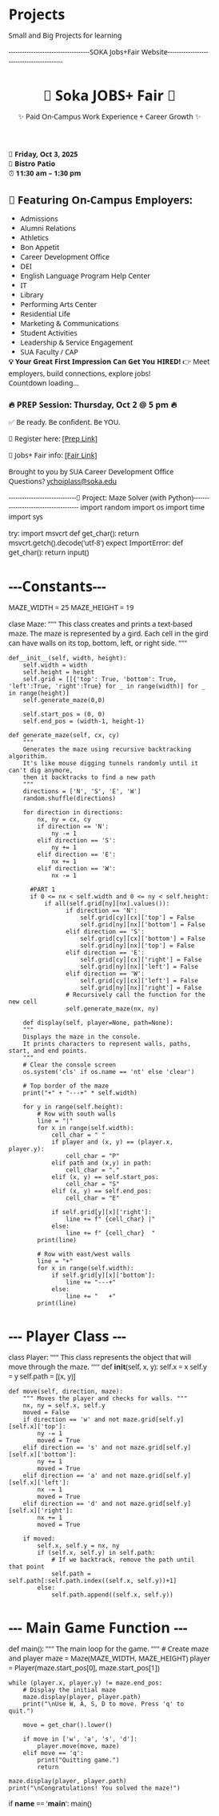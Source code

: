 # Projects
Small and Big Projects for learning

------------------------------------SOKA Jobs+Fair Website------------------------------------------ 
<!DOCTYPE html>
<html lang="en">
<head>
  <meta charset="UTF-8" />
  <meta name="viewport" content="width=device-width, initial-scale=1.0" />
  <title>Soka JOBS+ Fair</title>
<style>
/*General Rest */
  * {
    margin: 0;
    padding: 0;
    box-sizing: border-box;
    font-family: 'Segoe UI', Tahoma, Geneva, Verdana, sans-serif;
  }
  
  body {
    background: linear-gradient(135deg, #004aad, #00bfff);
    color: #fff;
    line-height: 1.6;
    overflow-x: hidden;
  }
  
  header {
    text-align: center;
    padding: 2rem;
    background: #003580; 
    box-shadow: 0 4px 10px rgba(0,0,0,0.3)
  }
  
  header h1{
      font-size: 2.8rem;
      color: #ffdd00;
      text-transform: uppercase;
      letter-spacing: 3px;
      animation: glow 2s infinite alternate;
  }
  
  @keyframes glow {
      from { text-shadow: 0 0 5px #fff, 0 0 10px #ffdd00; }
      to { text-shadow: 0 0 20px #fff, 0 0 30px #ffdd00; }
  }
  
  header p {
      margin-top: 0.5rem;
      font-size: 1.2rem;
  }
  
  .event-info {
      display: flex; 
      justify-content: space-around;
      padding: 2rem 1rem;
      backgroud: #0057b7;
      flex-wrap: warp;
  }
  .event-info {
      margin: 1rem;
      font-size: 1.2rem;
  }
  
  .employers {
      padding: 2rem;
      background: #ffff:
      color: #333;
      text-align: center;
  }
  
  .employers h2 {
      font-size: 2rem;
      margin-bottom: 1.5rem;
      color: #004aad;
  }
  
  employers ul {
      list-style: none;
      display: grid;
      grid-template-columns: repeat(auto-fit, minmax(200px, 1fr));
      gap: 1rem;
  }
  
  employers li {
      background: #f5f5f5; 
      padding: 1rem;
      border-radius: 10px;
      transition: transform 0.3, background 0.3;
  }
  
  .employers li:hover {
      transform: scale(1.05);
      background: #ffdd00;
      color: #000;
  }
  
  .cta {
      padding: 2rem;
      background: #ffdd00;
      color: #000;
      text-align: center;
      font-size: 1.3rem;
  }
  
  .cta strong {
      display: block;
      font-size: 1.6rem;
      margin-bottom: 1rem;
  }
  
  .prep {
      background: #fb7b25;
      padding: 2rem;
      text-align: center;
  }
  
  .prep h3 {
      color: #ffdd00;
      margin-bottom: 1rem;
  }
  
  .prep p {
      margin: 0.5 rem 0;
  }
  
  footer {
      padding: 1.5rem;
      text-align: center;
      background: #2a4876;
      font-size: 0.9rem;
  }
  
  footer a {
      color: #ffdd00;
      text-decoration: none;
      transition: color 0.3s;
  }
  
  footer a:hover {
      color: #fff;
  }
  
  /*Countdown Styling*/
  #countdown {
    font-size: 1.5rem;
    font-weight: bold;
    margin-top: 1rem;
    color: #ffffff;
  }
</style>
</head>
<body>
  <header>
    <h1> 🚀 Soka JOBS+ Fair 🚀 </h1>
    <p>✨ Paid On-Campus Work Experience + Career Growth ✨</p>
  </header>
  
  <section>
    <div>📅 <strong>Friday, Oct 3, 2025</strong></div>
    <div>📍 <strong>Bistro Patio</strong></div>
    <div>⏰ <strong>11:30 am – 1:30 pm</strong></div>
  </section>

  <section class="employers">
    <h2>👀 Featuring On-Campus Employers:</h2>
    <ul>
      <li>Admissions</li>
      <li>Alumni Relations</li>
      <li>Athletics</li>
      <li>Bon Appetit</li>
      <li>Career Development Office</li>
      <li>DEI</li>
      <li>English Language Program Help Center</li>
      <li>IT</li>
      <li>Library</li>
      <li>Performing Arts Center</li>
      <li>Residential Life</li>
      <li>Marketing & Communications</li>
      <li>Student Activities</li>
      <li>Leadership & Service Engagement</li>
      <li>SUA Faculty / CAP</li>
    </ul>
  </section>

<section class="cta">
  <strong>💡 Your Great First Impression Can Get You HIRED!</strong>
  👉 Meet employers, build connections, explore jobs!
  <div id="countdown">Countdown loading...</div> 
</section>

<section>
  <h3>🔥 PREP Session: Thursday, Oct 2 @ 5 pm 🔥</h3>
  <p>✅ Be ready. Be confident. Be YOU.</p>
    <p>📩 Register here: <a href="https://sokannect.soka.edu/web/rsvp_boot?id=378575" target="_blank">[Prep Link]</a></p>
    <p>📩 Jobs+ Fair info: <a href="https://sokannect.soka.edu/cdo/rsvp_boot?id=378567" target="_blank">[Fair Link]</a></p>
</section>

<footer>
  Brought to you by SUA Career Development Office <br />
  Questions? <a href="mailto:ychoiplass@soka.edu">ychoiplass@soka.edu</a>
</footer>

<script>
  //Simple countdown to event date
  const countdown = document.getElementById("countdown");
  const eventDate = new Date("Oct 3, 2025 11:30:00").getTime();

  setInterval(() => {
    const now = new Date().getTime();
    const distance = eventDate - now;

    if (distance > 0) {
      const days = Math.floor(distance/(1000*60*60*24));
      const hours = Math.floor((distance % (1000*60*60*24)/(1000*60*60));
      const minutes = Math.floor((distance % (1000*60*60*24)/(1000*60));
      countdown.innerHTML = `⏳ ${days}d ${hours}h ${minutes}m until the Fair!`;
    } else {
      countdown.innerHTML = "🎉 The JOBS+ Fair is happening NOW!";
    } 
  
  }, 1000;)
</script>
</body>
</html>

------------------------------🧩 Project: Maze Solver (with Python)--------------------------------------
import random
import os
import time
import sys

try: 
    import msvcrt
    def get_char():
        return msvcrt.getch().decode('utf-8')
    expect ImportError:
        def get_char():
            return input()
# ---Constants---
MAZE_WIDTH = 25
MAZE_HEIGHT = 19

clase Maze: 
    """
    This class creates and prints a text-based maze.
    The maze is represented by a gird. Each cell in the gird can have walls
    on its top, bottom, left, or right side. 
    """

    def__init__(self, width, height):
        self.width = width
        self.height = height
        self.grid = [[{'top': True, 'bottom': True, 'left':True, 'right':True} for _ in range(width)] for _ in range(height)]
        self.generate_maze(0,0) 

        self.start_pos = (0, 0) 
        self.end_pos = (width-1, height-1) 

    def generate_maze(self, cx, cy)
        """
        Generates the maze using recursive backtracking algorithim.
        It's like mouse digging tunnels randomly until it can't dig anymore,
        then it backtracks to find a new path
        """
        directions = ['N', 'S', 'E', 'W']
        random.shuffle(directions)

        for direction in directions:
            nx, ny = cx, cy 
            if direction == 'N':
                ny -= 1
            elif direction == 'S':
                ny += 1
            elif direction == 'E':
                nx += 1
            elif direction == 'W':
                nx -= 1

          #PART 1
          if 0 <= nx < self.width and 0 <= ny < self.height:
              if all(self.grid[ny][nx].values()):
                    if direction == 'N':
                        self.grid[cy][cx]['top'] = False
                        self.grid[ny][nx]['bottom'] = False
                    elif direction == 'S':
                        self.grid[cy][cx]['bottom'] = False
                        self.grid[ny][nx]['top'] = False
                    elif direction == 'E':
                        self.grid[cy][cx]['right'] = False
                        self.grid[ny][nx]['left'] = False
                    elif direction == 'W':
                        self.grid[cy][cx]['left'] = False
                        self.grid[ny][nx]['right'] = False
                    # Recursively call the function for the new cell
                    self.generate_maze(nx, ny)
              
        def display(self, player=None, path=None):
        """
        Displays the maze in the console.
        It prints characters to represent walls, paths, start, and end points.
        """
        # Clear the console screen
        os.system('cls' if os.name == 'nt' else 'clear')

        # Top border of the maze
        print("+" + "---+" * self.width)

        for y in range(self.height):
            # Row with south walls
            line = "|"
            for x in range(self.width):
                cell_char = " "
                if player and (x, y) == (player.x, player.y):
                    cell_char = "P"
                elif path and (x,y) in path:
                    cell_char = "."
                elif (x, y) == self.start_pos:
                    cell_char = "S"
                elif (x, y) == self.end_pos:
                    cell_char = "E"

                if self.grid[y][x]['right']:
                    line += f" {cell_char} |"
                else:
                    line += f" {cell_char}  "
            print(line)

            # Row with east/west walls
            line = "+"
            for x in range(self.width):
                if self.grid[y][x]['bottom']:
                    line += "---+"
                else:
                    line += "   +"
            print(line)


# --- Player Class ---
  class Player:
      """
      This class represents the object that will move through the maze.
      """
      def __init__(self, x, y):
          self.x = x
          self.y = y
          self.path = [(x, y)]

    def move(self, direction, maze):
        """ Moves the player and checks for walls. """
        nx, ny = self.x, self.y
        moved = False
        if direction == 'w' and not maze.grid[self.y][self.x]['top']:
            ny -= 1
            moved = True
        elif direction == 's' and not maze.grid[self.y][self.x]['bottom']:
            ny += 1
            moved = True
        elif direction == 'a' and not maze.grid[self.y][self.x]['left']:
            nx -= 1
            moved = True
        elif direction == 'd' and not maze.grid[self.y][self.x]['right']:
            nx += 1
            moved = True

        if moved:
            self.x, self.y = nx, ny
            if (self.x, self.y) in self.path:
                # If we backtrack, remove the path until that point
                self.path = self.path[:self.path.index((self.x, self.y))+1]
            else:
                self.path.append((self.x, self.y))


# --- Main Game Function ---
def main():
    """ The main loop for the game. """
    # Create maze and player
    maze = Maze(MAZE_WIDTH, MAZE_HEIGHT)
    player = Player(maze.start_pos[0], maze.start_pos[1])

    while (player.x, player.y) != maze.end_pos:
        # Display the initial maze
        maze.display(player, player.path)
        print("\nUse W, A, S, D to move. Press 'q' to quit.")

        move = get_char().lower()

        if move in ['w', 'a', 's', 'd']:
            player.move(move, maze)
        elif move == 'q':
            print("Quitting game.")
            return

    maze.display(player, player.path)
    print("\nCongratulations! You solved the maze!")


if __name__ == '__main__':
    main()











































































































































































